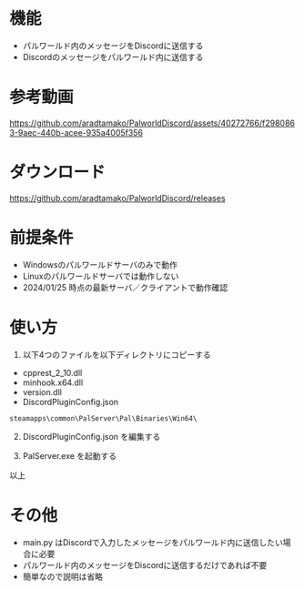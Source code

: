 # 機能
- パルワールド内のメッセージをDiscordに送信する
- Discordのメッセージをパルワールド内に送信する

# 参考動画
https://github.com/aradtamako/PalworldDiscord/assets/40272766/f2980863-9aec-440b-acee-935a4005f356


# ダウンロード
https://github.com/aradtamako/PalworldDiscord/releases

# 前提条件
- Windowsのパルワールドサーバのみで動作
- Linuxのパルワールドサーバでは動作しない
- 2024/01/25 時点の最新サーバ／クライアントで動作確認

# 使い方
1. 以下4つのファイルを以下ディレクトリにコピーする
- cpprest_2_10.dll
- minhook.x64.dll
- version.dll
- DiscordPluginConfig.json

```
steamapps\common\PalServer\Pal\Binaries\Win64\
```

2. DiscordPluginConfig.json を編集する

3. PalServer.exe を起動する

以上

# その他
- main.py はDiscordで入力したメッセージをパルワールド内に送信したい場合に必要
- パルワールド内のメッセージをDiscordに送信するだけであれば不要
- 簡単なので説明は省略
